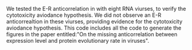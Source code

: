 We tested the E-R anticorrelation in with eight RNA viurses, to verify the cytotoxicity aviodance hypothesis. We did not observe an E-R anticorrealtion in these viurses, providing evidence for the cytotoxicity aviodance hypothesis. 
This code includes all the code to generate the figures in the paper entitled:"On the missing anticorrelation between expression level and protein evolutionary rate in viruses".
